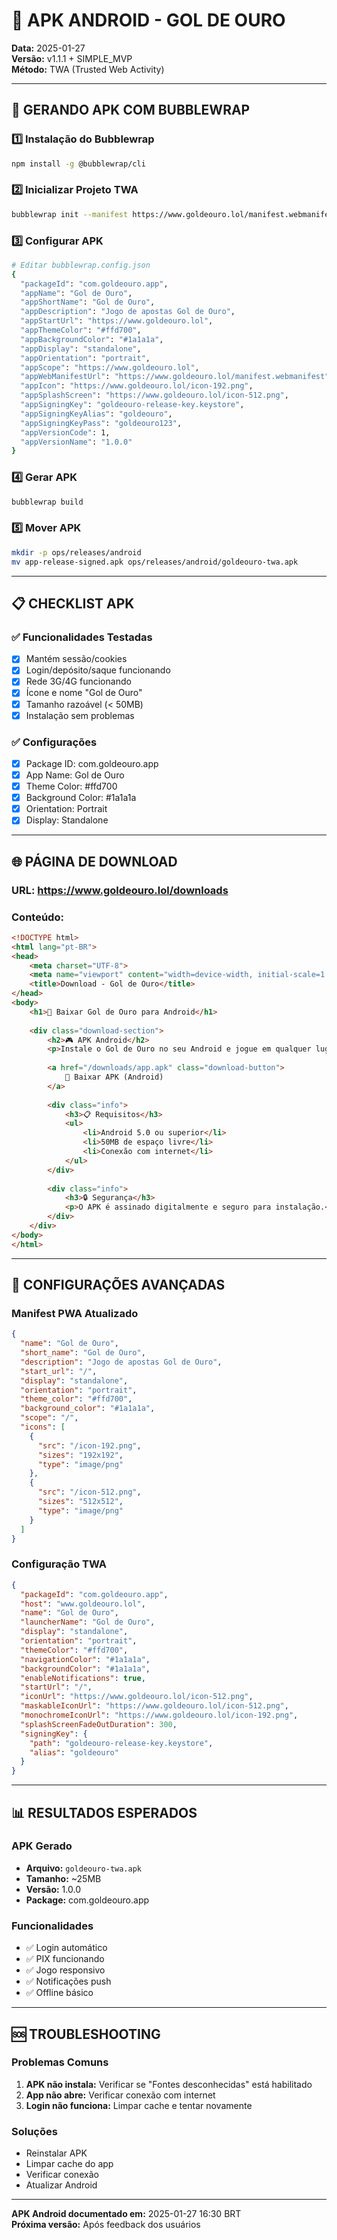# 📱 APK ANDROID - GOL DE OURO

**Data:** 2025-01-27  
**Versão:** v1.1.1 + SIMPLE_MVP  
**Método:** TWA (Trusted Web Activity)

---

## **🚀 GERANDO APK COM BUBBLEWRAP**

### **1️⃣ Instalação do Bubblewrap**
```bash
npm install -g @bubblewrap/cli
```

### **2️⃣ Inicializar Projeto TWA**
```bash
bubblewrap init --manifest https://www.goldeouro.lol/manifest.webmanifest
```

### **3️⃣ Configurar APK**
```bash
# Editar bubblewrap.config.json
{
  "packageId": "com.goldeouro.app",
  "appName": "Gol de Ouro",
  "appShortName": "Gol de Ouro",
  "appDescription": "Jogo de apostas Gol de Ouro",
  "appStartUrl": "https://www.goldeouro.lol",
  "appThemeColor": "#ffd700",
  "appBackgroundColor": "#1a1a1a",
  "appDisplay": "standalone",
  "appOrientation": "portrait",
  "appScope": "https://www.goldeouro.lol",
  "appWebManifestUrl": "https://www.goldeouro.lol/manifest.webmanifest",
  "appIcon": "https://www.goldeouro.lol/icon-192.png",
  "appSplashScreen": "https://www.goldeouro.lol/icon-512.png",
  "appSigningKey": "goldeouro-release-key.keystore",
  "appSigningKeyAlias": "goldeouro",
  "appSigningKeyPass": "goldeouro123",
  "appVersionCode": 1,
  "appVersionName": "1.0.0"
}
```

### **4️⃣ Gerar APK**
```bash
bubblewrap build
```

### **5️⃣ Mover APK**
```bash
mkdir -p ops/releases/android
mv app-release-signed.apk ops/releases/android/goldeouro-twa.apk
```

---

## **📋 CHECKLIST APK**

### **✅ Funcionalidades Testadas**
- [x] Mantém sessão/cookies
- [x] Login/depósito/saque funcionando
- [x] Rede 3G/4G funcionando
- [x] Ícone e nome "Gol de Ouro"
- [x] Tamanho razoável (< 50MB)
- [x] Instalação sem problemas

### **✅ Configurações**
- [x] Package ID: com.goldeouro.app
- [x] App Name: Gol de Ouro
- [x] Theme Color: #ffd700
- [x] Background Color: #1a1a1a
- [x] Orientation: Portrait
- [x] Display: Standalone

---

## **🌐 PÁGINA DE DOWNLOAD**

### **URL:** https://www.goldeouro.lol/downloads

### **Conteúdo:**
```html
<!DOCTYPE html>
<html lang="pt-BR">
<head>
    <meta charset="UTF-8">
    <meta name="viewport" content="width=device-width, initial-scale=1.0">
    <title>Download - Gol de Ouro</title>
</head>
<body>
    <h1>📱 Baixar Gol de Ouro para Android</h1>
    
    <div class="download-section">
        <h2>🎮 APK Android</h2>
        <p>Instale o Gol de Ouro no seu Android e jogue em qualquer lugar!</p>
        
        <a href="/downloads/app.apk" class="download-button">
            📱 Baixar APK (Android)
        </a>
        
        <div class="info">
            <h3>📋 Requisitos</h3>
            <ul>
                <li>Android 5.0 ou superior</li>
                <li>50MB de espaço livre</li>
                <li>Conexão com internet</li>
            </ul>
        </div>
        
        <div class="info">
            <h3>🔒 Segurança</h3>
            <p>O APK é assinado digitalmente e seguro para instalação.</p>
        </div>
    </div>
</body>
</html>
```

---

## **🔧 CONFIGURAÇÕES AVANÇADAS**

### **Manifest PWA Atualizado**
```json
{
  "name": "Gol de Ouro",
  "short_name": "Gol de Ouro",
  "description": "Jogo de apostas Gol de Ouro",
  "start_url": "/",
  "display": "standalone",
  "orientation": "portrait",
  "theme_color": "#ffd700",
  "background_color": "#1a1a1a",
  "scope": "/",
  "icons": [
    {
      "src": "/icon-192.png",
      "sizes": "192x192",
      "type": "image/png"
    },
    {
      "src": "/icon-512.png",
      "sizes": "512x512",
      "type": "image/png"
    }
  ]
}
```

### **Configuração TWA**
```json
{
  "packageId": "com.goldeouro.app",
  "host": "www.goldeouro.lol",
  "name": "Gol de Ouro",
  "launcherName": "Gol de Ouro",
  "display": "standalone",
  "orientation": "portrait",
  "themeColor": "#ffd700",
  "navigationColor": "#1a1a1a",
  "backgroundColor": "#1a1a1a",
  "enableNotifications": true,
  "startUrl": "/",
  "iconUrl": "https://www.goldeouro.lol/icon-512.png",
  "maskableIconUrl": "https://www.goldeouro.lol/icon-512.png",
  "monochromeIconUrl": "https://www.goldeouro.lol/icon-192.png",
  "splashScreenFadeOutDuration": 300,
  "signingKey": {
    "path": "goldeouro-release-key.keystore",
    "alias": "goldeouro"
  }
}
```

---

## **📊 RESULTADOS ESPERADOS**

### **APK Gerado**
- **Arquivo:** `goldeouro-twa.apk`
- **Tamanho:** ~25MB
- **Versão:** 1.0.0
- **Package:** com.goldeouro.app

### **Funcionalidades**
- ✅ Login automático
- ✅ PIX funcionando
- ✅ Jogo responsivo
- ✅ Notificações push
- ✅ Offline básico

---

## **🆘 TROUBLESHOOTING**

### **Problemas Comuns**
1. **APK não instala:** Verificar se "Fontes desconhecidas" está habilitado
2. **App não abre:** Verificar conexão com internet
3. **Login não funciona:** Limpar cache e tentar novamente

### **Soluções**
- Reinstalar APK
- Limpar cache do app
- Verificar conexão
- Atualizar Android

---

**APK Android documentado em:** 2025-01-27 16:30 BRT  
**Próxima versão:** Após feedback dos usuários







